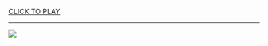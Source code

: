
<a href="https://premium76.site?title=56_games_unblocked&ref=13M">CLICK TO PLAY</a></h3>
<hr>

<a href="https://premium76.site?title=56_games_unblocked&ref=13M"><img src="https://clearcache.store/games.png"></a>


